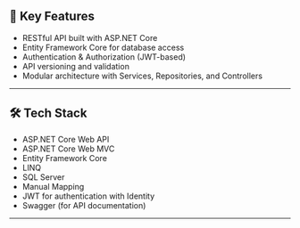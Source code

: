 ## 📌 Key Features

- RESTful API built with ASP.NET Core
- Entity Framework Core for database access
- Authentication & Authorization (JWT-based)
- API versioning and validation
- Modular architecture with Services, Repositories, and Controllers

---

## 🛠 Tech Stack

- ASP.NET Core Web API
- ASP.NET Core Web MVC
- Entity Framework Core
- LINQ
- SQL Server
- Manual Mapping
- JWT for authentication with Identity
- Swagger (for API documentation)
---

